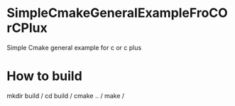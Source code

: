 # SimpleCmakeGeneralExampleFroCOrCPlux
Simple Cmake general example for c or c plus

# How to build
mkdir build /
cd build /
cmake .. /
make /
